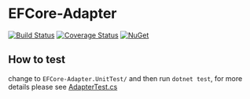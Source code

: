 # EFCore-Adapter

[![Build Status](https://travis-ci.org/casbin-net/EFCore-Adapter.svg?branch=master)](https://travis-ci.org/casbin-net/EFCore-Adapter)
[![Coverage Status](https://coveralls.io/repos/github/casbin-net/EFCore-Adapter/badge.svg?branch=master)](https://coveralls.io/github/casbin-net/EFCore-Adapter?branch=master)
[![NuGet](https://buildstats.info/nuget/Casbin.NET.Adapter.EFCore)](https://www.nuget.org/packages/Casbin.NET.Adapter.EFCore)

## How to test

change to `EFCore-Adapter.UnitTest/` and then run `dotnet test`, for more details please see [AdapterTest.cs](EFCore-Adapter.UnitTest/AdapterTest.cs)

